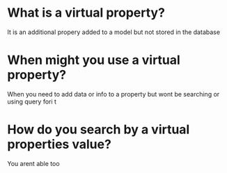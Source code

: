 # What is a virtual property?
It is an additional propery added to a model but not stored in the database
# When might you use a virtual property?
When you need to add data or info to a property but wont be searching or using query fori t
# How do you search by a virtual properties value? 
You arent able too